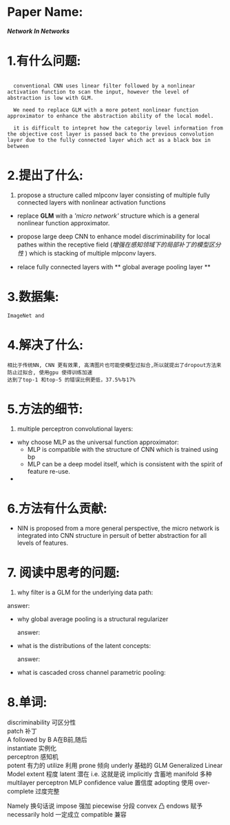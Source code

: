 
# Paper Name:

  **_Network In Networks_**

# 1.有什么问题:
~~~

  conventional CNN uses linear filter followed by a nonlinear activation function to scan the input, however the level of abstraction is low with GLM.

  We need to replace GLM with a more potent nonlinear function approximator to enhance the abstraction ability of the local model.

  it is difficult to intepret how the categoriy level information from the objective cost layer is passed back to the previous convolution layer due to the fully connected layer which act as a black box in between

~~~

# 2.提出了什么:

1. propose a structure called mlpconv layer consisting of multiple fully connected layers with nonlinear activation functions

* replace **GLM** with a *'micro network'* structure which is a general nonlinear function approximator.

* propose large deep CNN to enhance model discriminability for local pathes within the receptive field (*增强在感知领域下的局部补丁的模型区分性* ) which is stacking of multiple mlpconv layers.

* relace fully connected layers with ** global average pooling layer **

# 3.数据集:
	ImageNet and

# 4.解决了什么:
~~~
相比于传统NN, CNN 更有效果, 高清图片也可能使模型过拟合,所以就提出了dropout方法来防止过拟合, 使用gpu 使得训练加速
达到了top-1 和top-5 的错误比例更低，37.5%与17%
~~~
# 5.方法的细节:
1. multiple perceptron convolutional layers:
  * why choose MLP as the universal function approximator:
    *  MLP is compatible with the structure of CNN which is trained using bp
    *  MLP can be a deep model itself, which is consistent with the spirit of feature re-use.
  *


# 6.方法有什么贡献:
* NIN is proposed from a more general perspective, the micro network is integrated into CNN structure in persuit of better abstraction for all levels of features.

# 7. 阅读中思考的问题:

1. why filter is a GLM for the underlying data path:

  answer:
* why global average pooling is a structural regularizer

  answer:

* what is the distributions of the latent concepts:

  answer:

* what is cascaded cross channel parametric pooling:

# 8.单词:

discriminability 可区分性<br/>
patch 补丁<br/>
A followed by B  A在B前,随后<br/>
instantiate 实例化 <br/>
perceptron 感知机<br/>
potent 有力的
utilize 利用
prone 倾向
underly 基础的
GLM Generalized Linear Model
extent 程度
latent 潜在
i.e. 这就是说
implicitly 含蓄地
manifold 多种
multilayer perceptron MLP
confidence value 置信度
adopting 使用
over-complete 过度完整

Namely 换句话说
impose 强加
piecewise 分段
convex 凸
endows 赋予
necessarily hold 一定成立
compatible 兼容
